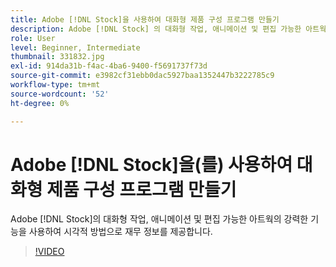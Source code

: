 ```yaml
---
title: Adobe [!DNL Stock]을 사용하여 대화형 제품 구성 프로그램 만들기
description: Adobe [!DNL Stock] 의 대화형 작업, 애니메이션 및 편집 가능한 아트웍의 강력한 기능을 사용하여 시각적 방법으로 재무 정보를 제시할 수 있습니다.
role: User
level: Beginner, Intermediate
thumbnail: 331832.jpg
exl-id: 914da31b-f4ac-4ba6-9400-f5691737f73d
source-git-commit: e3982cf31ebb0dac5927baa1352447b3222785c9
workflow-type: tm+mt
source-wordcount: '52'
ht-degree: 0%

---
```


# Adobe [!DNL Stock]을(를) 사용하여 대화형 제품 구성 프로그램 만들기

Adobe [!DNL Stock]의 대화형 작업, 애니메이션 및 편집 가능한 아트웍의 강력한 기능을 사용하여 시각적 방법으로 재무 정보를 제공합니다.

>[!VIDEO](https://video.tv.adobe.com/v/331832?hidetitle=true)
